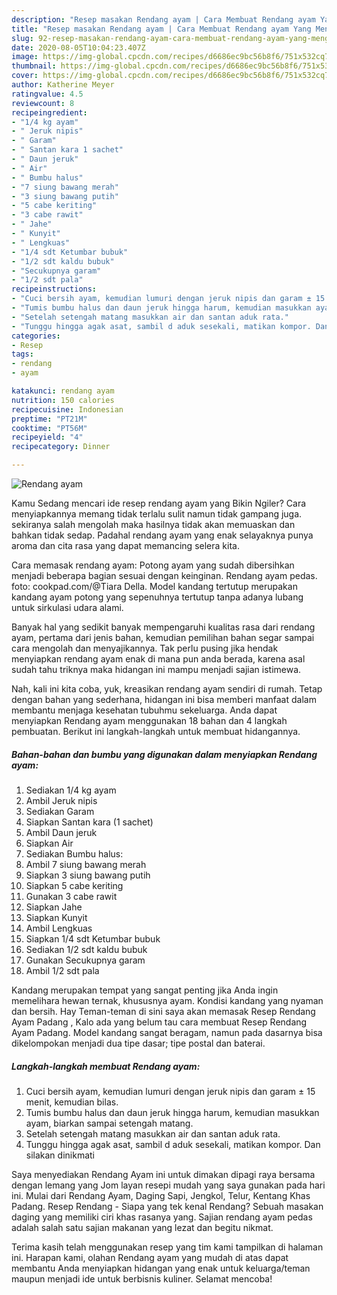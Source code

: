 ```yaml
---
description: "Resep masakan Rendang ayam | Cara Membuat Rendang ayam Yang Menggugah Selera"
title: "Resep masakan Rendang ayam | Cara Membuat Rendang ayam Yang Menggugah Selera"
slug: 92-resep-masakan-rendang-ayam-cara-membuat-rendang-ayam-yang-menggugah-selera
date: 2020-08-05T10:04:23.407Z
image: https://img-global.cpcdn.com/recipes/d6686ec9bc56b8f6/751x532cq70/rendang-ayam-foto-resep-utama.jpg
thumbnail: https://img-global.cpcdn.com/recipes/d6686ec9bc56b8f6/751x532cq70/rendang-ayam-foto-resep-utama.jpg
cover: https://img-global.cpcdn.com/recipes/d6686ec9bc56b8f6/751x532cq70/rendang-ayam-foto-resep-utama.jpg
author: Katherine Meyer
ratingvalue: 4.5
reviewcount: 8
recipeingredient:
- "1/4 kg ayam"
- " Jeruk nipis"
- " Garam"
- " Santan kara 1 sachet"
- " Daun jeruk"
- " Air"
- " Bumbu halus"
- "7 siung bawang merah"
- "3 siung bawang putih"
- "5 cabe keriting"
- "3 cabe rawit"
- " Jahe"
- " Kunyit"
- " Lengkuas"
- "1/4 sdt Ketumbar bubuk"
- "1/2 sdt kaldu bubuk"
- "Secukupnya garam"
- "1/2 sdt pala"
recipeinstructions:
- "Cuci bersih ayam, kemudian lumuri dengan jeruk nipis dan garam ± 15 menit, kemudian bilas."
- "Tumis bumbu halus dan daun jeruk hingga harum, kemudian masukkan ayam, biarkan sampai setengah matang."
- "Setelah setengah matang masukkan air dan santan aduk rata."
- "Tunggu hingga agak asat, sambil d aduk sesekali, matikan kompor. Dan silakan dinikmati"
categories:
- Resep
tags:
- rendang
- ayam

katakunci: rendang ayam 
nutrition: 150 calories
recipecuisine: Indonesian
preptime: "PT21M"
cooktime: "PT56M"
recipeyield: "4"
recipecategory: Dinner

---
```



![Rendang ayam](https://img-global.cpcdn.com/recipes/d6686ec9bc56b8f6/751x532cq70/rendang-ayam-foto-resep-utama.jpg)

Kamu Sedang mencari ide resep rendang ayam yang Bikin Ngiler? Cara menyiapkannya memang tidak terlalu sulit namun tidak gampang juga. sekiranya salah mengolah maka hasilnya tidak akan memuaskan dan bahkan tidak sedap. Padahal rendang ayam yang enak selayaknya punya aroma dan cita rasa yang dapat memancing selera kita.

Cara memasak rendang ayam: Potong ayam yang sudah dibersihkan menjadi beberapa bagian sesuai dengan keinginan. Rendang ayam pedas. foto: cookpad.com/@Tiara Della. Model kandang tertutup merupakan kandang ayam potong yang sepenuhnya tertutup tanpa adanya lubang untuk sirkulasi udara alami.

Banyak hal yang sedikit banyak mempengaruhi kualitas rasa dari rendang ayam, pertama dari jenis bahan, kemudian pemilihan bahan segar sampai cara mengolah dan menyajikannya. Tak perlu pusing jika hendak menyiapkan rendang ayam enak di mana pun anda berada, karena asal sudah tahu triknya maka hidangan ini mampu menjadi sajian istimewa.


Nah, kali ini kita coba, yuk, kreasikan rendang ayam sendiri di rumah. Tetap dengan bahan yang sederhana, hidangan ini bisa memberi manfaat dalam membantu menjaga kesehatan tubuhmu sekeluarga. Anda dapat menyiapkan Rendang ayam menggunakan 18 bahan dan 4 langkah pembuatan. Berikut ini langkah-langkah untuk membuat hidangannya.

<!--inarticleads1-->

##### Bahan-bahan dan bumbu yang digunakan dalam menyiapkan Rendang ayam:

1. Sediakan 1/4 kg ayam
1. Ambil  Jeruk nipis
1. Sediakan  Garam
1. Siapkan  Santan kara (1 sachet)
1. Ambil  Daun jeruk
1. Siapkan  Air
1. Sediakan  Bumbu halus:
1. Ambil 7 siung bawang merah
1. Siapkan 3 siung bawang putih
1. Siapkan 5 cabe keriting
1. Gunakan 3 cabe rawit
1. Siapkan  Jahe
1. Siapkan  Kunyit
1. Ambil  Lengkuas
1. Siapkan 1/4 sdt Ketumbar bubuk
1. Sediakan 1/2 sdt kaldu bubuk
1. Gunakan Secukupnya garam
1. Ambil 1/2 sdt pala


Kandang merupakan tempat yang sangat penting jika Anda ingin memelihara hewan ternak, khususnya ayam. Kondisi kandang yang nyaman dan bersih. Hay Teman-teman di sini saya akan memasak Resep Rendang Ayam Padang , Kalo ada yang belum tau cara membuat Resep Rendang Ayam Padang. Model kandang sangat beragam, namun pada dasarnya bisa dikelompokan menjadi dua tipe dasar; tipe postal dan baterai. 

<!--inarticleads2-->

##### Langkah-langkah membuat Rendang ayam:

1. Cuci bersih ayam, kemudian lumuri dengan jeruk nipis dan garam ± 15 menit, kemudian bilas.
1. Tumis bumbu halus dan daun jeruk hingga harum, kemudian masukkan ayam, biarkan sampai setengah matang.
1. Setelah setengah matang masukkan air dan santan aduk rata.
1. Tunggu hingga agak asat, sambil d aduk sesekali, matikan kompor. Dan silakan dinikmati


Saya menyediakan Rendang Ayam ini untuk dimakan dipagi raya bersama dengan lemang yang Jom layan resepi mudah yang saya gunakan pada hari ini. Mulai dari Rendang Ayam, Daging Sapi, Jengkol, Telur, Kentang Khas Padang. Resep Rendang - Siapa yang tek kenal Rendang? Sebuah masakan daging yang memiliki ciri khas rasanya yang. Sajian rendang ayam pedas adalah salah satu sajian makanan yang lezat dan begitu nikmat. 

Terima kasih telah menggunakan resep yang tim kami tampilkan di halaman ini. Harapan kami, olahan Rendang ayam yang mudah di atas dapat membantu Anda menyiapkan hidangan yang enak untuk keluarga/teman maupun menjadi ide untuk berbisnis kuliner. Selamat mencoba!
